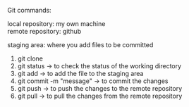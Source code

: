 Git commands: 

local repository: my own machine  
remote repository: github

staging area: where you add files to be committed

1. git clone <repository url>
2. git status -> to check the status of the working directory
3. git add <file name> -> to add the file to the staging area
4. git commit -m "message" -> to commit the changes
5. git push -> to push the changes to the remote repository
6. git pull -> to pull the changes from the remote repository